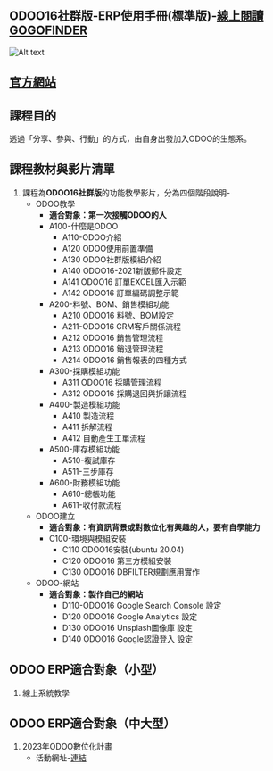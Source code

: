 ## ODOO16社群版-ERP使用手冊(標準版)-[線上閱讀GOGOFINDER](https://www.gogofinder.com.tw/book/content.php?id=11130)
![Alt text](https://github.com/ksharry/odoo-repository/blob/main/pic/99.png?raw=true)

## [官方網站 ](https://consultant.xienci.com/)
## 課程目的
透過「分享、參與、行動」的方式，由自身出發加入ODOO的生態系。

## 課程教材與影片清單
1. 課程為**ODOO16社群版**的功能教學影片，分為四個階段說明-
   + ODOO教學
     + **適合對象：第一次接觸ODOO的人**
     + A100-什麼是ODOO
       + A110-ODOO介紹
       + A120 ODOO使用前置準備
       + A130 ODOO社群版模組介紹
       + A140 ODOO16-2021新版郵件設定
       + A141 ODOO16 訂單EXCEL匯入示範
       + A142 ODOO16 訂單編碼調整示範
     + A200-料號、BOM、銷售模組功能
       + A210 ODOO16 料號、BOM設定
       + A211-ODOO16 CRM客戶關係流程
       + A212 ODOO16 銷售管理流程
       + A213 ODOO16 銷退管理流程
       + A214 ODOO16 銷售報表的四種方式
     + A300-採購模組功能
       + A311 ODOO16 採購管理流程
       + A312 ODOO16 採購退回與折讓流程
     + A400-製造模組功能
       + A410 製造流程
       + A411 拆解流程
       + A412 自動產生工單流程
     + A500-庫存模組功能
       + A510-複試庫存
       + A511-三步庫存
     + A600-財務模組功能
       + A610-總帳功能
       + A611-收付款流程
   + ODOO建立
     + **適合對象：有資訊背景或對數位化有興趣的人，要有自學能力**
     + C100-環境與模組安裝
       + C110 ODOO16安裝(ubuntu 20.04)
       + C120 ODOO16 第三方模組安裝
       + C130 ODOO16 DBFILTER規劃應用實作
   + ODOO-網站
     + **適合對象：製作自己的網站**
       + D110-ODOO16 Google Search Console 設定
       + D120 ODOO16 Google Analytics 設定
       + D130 ODOO16 Unsplash圖像庫 設定
       + D140 ODOO16 Google認證登入 設定

## ODOO ERP適合對象（小型）
1. 線上系統教學

## ODOO ERP適合對象（中大型）
1. 2023年ODOO數位化計畫
   + 活動網址-[連結](https://consultant.xienci.com/blog/xienci-9/a000-odoo-2023-2)
